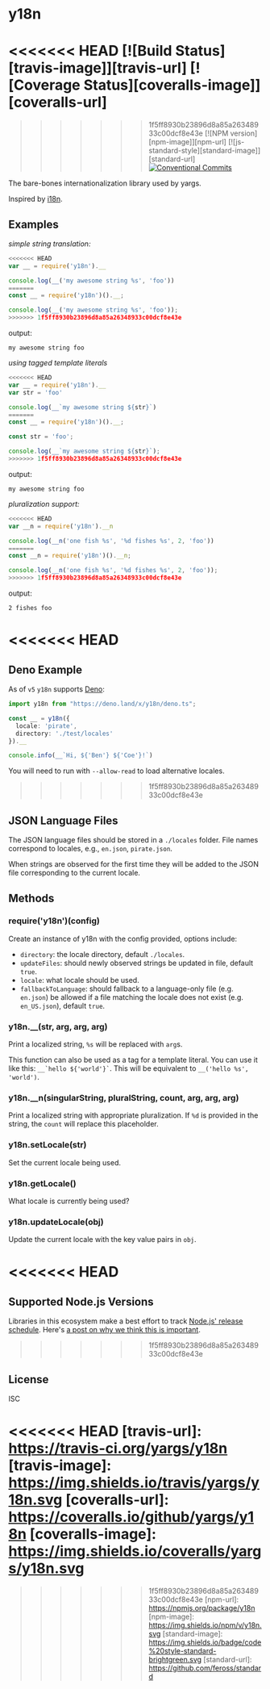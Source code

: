# y18n

<<<<<<< HEAD
[![Build Status][travis-image]][travis-url]
[![Coverage Status][coveralls-image]][coveralls-url]
=======
>>>>>>> 1f5ff8930b23896d8a85a26348933c00dcf8e43e
[![NPM version][npm-image]][npm-url]
[![js-standard-style][standard-image]][standard-url]
[![Conventional Commits](https://img.shields.io/badge/Conventional%20Commits-1.0.0-yellow.svg)](https://conventionalcommits.org)

The bare-bones internationalization library used by yargs.

Inspired by [i18n](https://www.npmjs.com/package/i18n).

## Examples

_simple string translation:_

```js
<<<<<<< HEAD
var __ = require('y18n').__

console.log(__('my awesome string %s', 'foo'))
=======
const __ = require('y18n')().__;

console.log(__('my awesome string %s', 'foo'));
>>>>>>> 1f5ff8930b23896d8a85a26348933c00dcf8e43e
```

output:

`my awesome string foo`

_using tagged template literals_

```js
<<<<<<< HEAD
var __ = require('y18n').__
var str = 'foo'

console.log(__`my awesome string ${str}`)
=======
const __ = require('y18n')().__;

const str = 'foo';

console.log(__`my awesome string ${str}`);
>>>>>>> 1f5ff8930b23896d8a85a26348933c00dcf8e43e
```

output:

`my awesome string foo`

_pluralization support:_

```js
<<<<<<< HEAD
var __n = require('y18n').__n

console.log(__n('one fish %s', '%d fishes %s', 2, 'foo'))
=======
const __n = require('y18n')().__n;

console.log(__n('one fish %s', '%d fishes %s', 2, 'foo'));
>>>>>>> 1f5ff8930b23896d8a85a26348933c00dcf8e43e
```

output:

`2 fishes foo`

<<<<<<< HEAD
=======
## Deno Example

As of `v5` `y18n` supports [Deno](https://github.com/denoland/deno):

```typescript
import y18n from "https://deno.land/x/y18n/deno.ts";

const __ = y18n({
  locale: 'pirate',
  directory: './test/locales'
}).__

console.info(__`Hi, ${'Ben'} ${'Coe'}!`)
```

You will need to run with `--allow-read` to load alternative locales.

>>>>>>> 1f5ff8930b23896d8a85a26348933c00dcf8e43e
## JSON Language Files

The JSON language files should be stored in a `./locales` folder.
File names correspond to locales, e.g., `en.json`, `pirate.json`.

When strings are observed for the first time they will be
added to the JSON file corresponding to the current locale.

## Methods

### require('y18n')(config)

Create an instance of y18n with the config provided, options include:

* `directory`: the locale directory, default `./locales`.
* `updateFiles`: should newly observed strings be updated in file, default `true`.
* `locale`: what locale should be used.
* `fallbackToLanguage`: should fallback to a language-only file (e.g. `en.json`)
  be allowed if a file matching the locale does not exist (e.g. `en_US.json`),
  default `true`.

### y18n.\_\_(str, arg, arg, arg)

Print a localized string, `%s` will be replaced with `arg`s.

This function can also be used as a tag for a template literal. You can use it
like this: <code>__&#96;hello ${'world'}&#96;</code>. This will be equivalent to
`__('hello %s', 'world')`.

### y18n.\_\_n(singularString, pluralString, count, arg, arg, arg)

Print a localized string with appropriate pluralization. If `%d` is provided
in the string, the `count` will replace this placeholder.

### y18n.setLocale(str)

Set the current locale being used.

### y18n.getLocale()

What locale is currently being used?

### y18n.updateLocale(obj)

Update the current locale with the key value pairs in `obj`.

<<<<<<< HEAD
=======
## Supported Node.js Versions

Libraries in this ecosystem make a best effort to track
[Node.js' release schedule](https://nodejs.org/en/about/releases/). Here's [a
post on why we think this is important](https://medium.com/the-node-js-collection/maintainers-should-consider-following-node-js-release-schedule-ab08ed4de71a).

>>>>>>> 1f5ff8930b23896d8a85a26348933c00dcf8e43e
## License

ISC

<<<<<<< HEAD
[travis-url]: https://travis-ci.org/yargs/y18n
[travis-image]: https://img.shields.io/travis/yargs/y18n.svg
[coveralls-url]: https://coveralls.io/github/yargs/y18n
[coveralls-image]: https://img.shields.io/coveralls/yargs/y18n.svg
=======
>>>>>>> 1f5ff8930b23896d8a85a26348933c00dcf8e43e
[npm-url]: https://npmjs.org/package/y18n
[npm-image]: https://img.shields.io/npm/v/y18n.svg
[standard-image]: https://img.shields.io/badge/code%20style-standard-brightgreen.svg
[standard-url]: https://github.com/feross/standard
